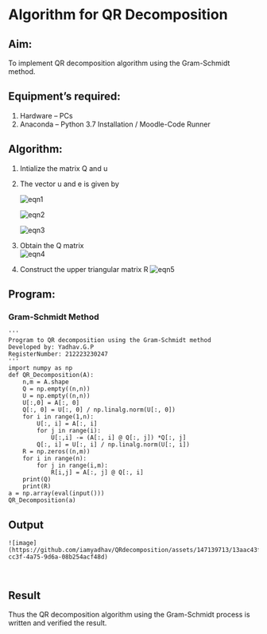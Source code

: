 # Algorithm for QR Decomposition
## Aim:
To implement QR decomposition algorithm using the Gram-Schmidt method.
## Equipment’s required:
1.	Hardware – PCs
2.	Anaconda – Python 3.7 Installation / Moodle-Code Runner
## Algorithm:
1.	Intialize the matrix Q and u
2.	The vector u and e is given by

    ![eqn1](./ex4.jpg)

    ![eqn2](./ex6.jpg)

    ![eqn3](./ex3.jpg)

3.	Obtain the Q matrix   
    ![eqn4](./ex1.jpg)
4.	Construct the upper triangular matrix R
    ![eqn5](./ex2.jpg)



## Program:
### Gram-Schmidt Method
```
''' 
Program to QR decomposition using the Gram-Schmidt method
Developed by: Yadhav.G.P
RegisterNumber: 212223230247
'''
import numpy as np
def QR_Decomposition(A):
    n,m = A.shape
    Q = np.empty((n,n))
    U = np.empty((n,n))
    U[:,0] = A[:, 0]
    Q[:, 0] = U[:, 0] / np.linalg.norm(U[:, 0])
    for i in range(1,n):
        U[:, i] = A[:, i]
        for j in range(i):
            U[:,i] -= (A[:, i] @ Q[:, j]) *Q[:, j]
        Q[:, i] = U[:, i] / np.linalg.norm(U[:, i])
    R = np.zeros((n,m))
    for i in range(n):
        for j in range(i,m):
            R[i,j] = A[:, j] @ Q[:, i]
    print(Q)
    print(R)
a = np.array(eval(input()))
QR_Decomposition(a)

```

## Output
```
![image](https://github.com/iamyadhav/QRdecomposition/assets/147139713/13aac43f-cc3f-4a75-9d6a-08b254acf48d)



```
## Result
Thus the QR decomposition algorithm using the Gram-Schmidt process is written and verified the result.
